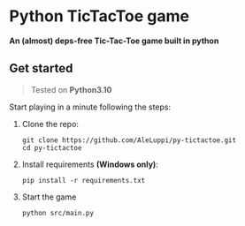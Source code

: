 # Python TicTacToe game

**An (almost) deps-free Tic-Tac-Toe game built in python**

## Get started

> Tested on **Python3.10**

Start playing in a minute following the steps:

1. Clone the repo:

   ```console
   git clone https://github.com/AleLuppi/py-tictactoe.git
   cd py-tictactoe
   ```

2. Install requirements **(Windows only)**:

   ```console
   pip install -r requirements.txt
   ```

3. Start the game

   ```console
   python src/main.py
   ```
